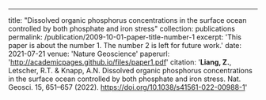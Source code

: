 ---
title: "Dissolved organic phosphorus concentrations in the surface ocean controlled by both phosphate and iron stress"
collection: publications
permalink: /publication/2009-10-01-paper-title-number-1
excerpt: 'This paper is about the number 1. The number 2 is left for future work.'
date: 2021-07-21
venue: 'Nature Geoscience'
paperurl: 'http://academicpages.github.io/files/paper1.pdf'
citation: '**Liang, Z.**, Letscher, R.T. & Knapp, A.N. Dissolved organic phosphorus concentrations in the surface ocean controlled by both phosphate and iron stress. Nat. Geosci. 15, 651–657 (2022). https://doi.org/10.1038/s41561-022-00988-1'
